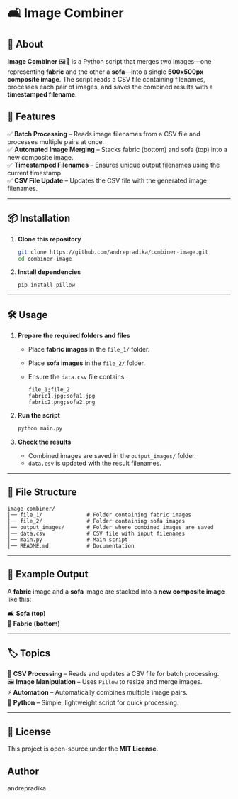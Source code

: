 # 🛋️ Image Combiner  

## 📌 About  

**Image Combiner** 🖼️🔗 is a Python script that merges two images—one representing **fabric** and the other a **sofa**—into a single **500x500px composite image**. The script reads a CSV file containing filenames, processes each pair of images, and saves the combined results with a **timestamped filename**.  

## 🚀 Features  

✅ **Batch Processing** – Reads image filenames from a CSV file and processes multiple pairs at once.  
✅ **Automated Image Merging** – Stacks fabric (bottom) and sofa (top) into a new composite image.  
✅ **Timestamped Filenames** – Ensures unique output filenames using the current timestamp.  
✅ **CSV File Update** – Updates the CSV file with the generated image filenames.  

---

## 📦 Installation  

1. **Clone this repository**  

   ```bash
   git clone https://github.com/andrepradika/combiner-image.git
   cd combiner-image
   ```

2. **Install dependencies**  

   ```bash
   pip install pillow
   ```

---

## 🛠️ Usage  

1. **Prepare the required folders and files**  
   - Place **fabric images** in the `file_1/` folder.  
   - Place **sofa images** in the `file_2/` folder.  
   - Ensure the `data.csv` file contains:  

     ```csv
     file_1;file_2
     fabric1.jpg;sofa1.jpg
     fabric2.png;sofa2.png
     ```

2. **Run the script**  

   ```bash
   python main.py
   ```

3. **Check the results**  
   - Combined images are saved in the `output_images/` folder.  
   - `data.csv` is updated with the result filenames.  

---

## 📂 File Structure  

```
image-combiner/
│── file_1/              # Folder containing fabric images
│── file_2/              # Folder containing sofa images
│── output_images/       # Folder where combined images are saved
│── data.csv             # CSV file with input filenames
│── main.py              # Main script
│── README.md            # Documentation
```

---

## 📝 Example Output  

A **fabric** image and a **sofa** image are stacked into a **new composite image** like this:  

🛋️ **Sofa (top)**  
🧵 **Fabric (bottom)**  

---

## 🏷️ Topics  

📄 **CSV Processing** – Reads and updates a CSV file for batch processing.  
🖼️ **Image Manipulation** – Uses `Pillow` to resize and merge images.  
⚡ **Automation** – Automatically combines multiple image pairs.  
🐍 **Python** – Simple, lightweight script for quick processing.  

---

## 📜 License  

This project is open-source under the **MIT License**.  

## Author
andrepradika